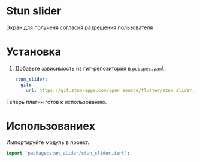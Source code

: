 # Stun slider

Экран для полученя согласия разрешения пользователя

# Установка

1. Добавьте зависимость из гит-репозитория в `pubspec.yaml`.
    ```yaml
    stun_slider:
      git:
        url: https://git.stun-apps.com/open_source/flutter/stun_slider.git
    ```
Теперь плагин готов к использованию.

# Использованиеx
Импортируйте модуль в проект.
```dart
import 'package:stun_slider/stun_slider.dart';
```